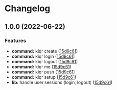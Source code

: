 # Changelog

## 1.0.0 (2022-06-22)


### Features

* **command:** kiqr create ([15d9c61](https://github.com/kiqr/cli/commit/15d9c61950dc89da5454679d9f92496a1f98603e))
* **command:** kiqr login ([15d9c61](https://github.com/kiqr/cli/commit/15d9c61950dc89da5454679d9f92496a1f98603e))
* **command:** kiqr logout ([15d9c61](https://github.com/kiqr/cli/commit/15d9c61950dc89da5454679d9f92496a1f98603e))
* **command:** kiqr me ([15d9c61](https://github.com/kiqr/cli/commit/15d9c61950dc89da5454679d9f92496a1f98603e))
* **command:** kiqr push ([15d9c61](https://github.com/kiqr/cli/commit/15d9c61950dc89da5454679d9f92496a1f98603e))
* **command:** kiqr setup ([15d9c61](https://github.com/kiqr/cli/commit/15d9c61950dc89da5454679d9f92496a1f98603e))
* **lib:** handle user sessions (login, logout) ([15d9c61](https://github.com/kiqr/cli/commit/15d9c61950dc89da5454679d9f92496a1f98603e))
